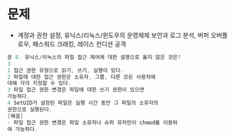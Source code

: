 
# 문제
* 계정과 권한 설정, 유닉스/리눅스/윈도우의 운영체제 보안과 로그 분석, 버퍼 오버플로우, 패스워드 크래킹, 레이스 컨디션 공격

```java
문 8. 유닉스/리눅스의 파일 접근 제어에 대한 설명으로 옳지 않은 것은?
3
1 접근 권한 유형으로 읽기, 쓰기, 실행이 있다.
2 파일에 대한 접근 권한은 소유자, 그룹, 다른 모든 사용자에
대해 각각 지정할 수 있다.
3 파일 접근 권한 변경은 파일에 대한 쓰기 권한이 있으면
가능하다.
4 SetUID가 설정된 파일은 실행 시간 동안 그 파일의 소유자의
권한으로 실행된다.
[해설]
- 파일 접근 권한 변경은 파일 소유자나 슈퍼 유저만이 chmod를 이용하
여 가능하다.
```
